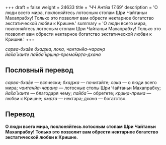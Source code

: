+++
draft = false
weight = 24633
title = 'ЧЧ Антйа 17.69'
description = 'О люди всего мира, поклоняйтесь лотосным стопам Шри Чайтаньи Махапрабху! Только это позволит вам обрести нектарное богатство экстатической любви к Кришне.'
summary = 'О люди всего мира, поклоняйтесь лотосным стопам Шри Чайтаньи Махапрабху! Только это позволит вам обрести нектарное богатство экстатической любви к Кришне.'
+++

_сарва-бха̄ве бхаджа, лока, чаитанйа-чаран̣а  
йа̄ха̄ хаите па̄иба̄ кр̣шн̣а-према̄мр̣та-дхана_

## Пословный перевод

_сарва_\-_бха̄ве_ — всячески; _бхаджа_ — почитайте; _лока_ — о люди всего мира; _чаитанйа_\-_чаран̣а_ — лотосные стопы Шри Чайтаньи Махапрабху; _йа̄ха̄_ _хаите_ — благодаря чему; _па̄иба̄_ — обретете; _кр̣шн̣а_\-_према_ — любви к Кришне; _амр̣та_ — нектара; _дхана_ — богатство.

## Перевод

**О люди всего мира, поклоняйтесь лотосным стопам Шри Чайтаньи Махапрабху! Только это позволит вам обрести нектарное богатство экстатической любви к Кришне.**
